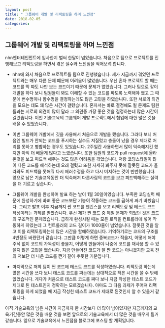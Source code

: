 ```yaml
---
layout: post
title: " 그룹웨어 개발 및 리팩토링을 하며 느낀점"
date: 2018-02-05
categories:
---
```


## 그룹웨어 개발 및 리팩토링을 하며 느낀점

nhn엔터테인먼트에 입사한지 벌써 한달이 넘었습니다. 처음으로 팀으로 프로젝트를 진행해보고 리팩토링을 하면서 겪은 실수와 느낀점을 적어보려 합니다.

* nhn에 와서 처음으로 프로젝트를 팀으로 진행했습니다. 제가 지금까지 겪었던 프로젝트와는 매우 다른 문제 떄문에 어려움이 많았습니다. 우선 혼자 프로젝트 할 때는 코드를 막 짜도 나만 보는 코드이기 때문에 문제가 없었습니다. 그러나 팀으로 같이 개발을 하다 보니 팀원들이 봐도 이해할 수 있는 코드를 짜도록 노력해야 했고 그 때문에 변수명이나 함수명을 결정하는데도 많은 고민을 하였습니다. 또한 서로의 의견을 모으는 데도 꽤 많은 시간이 걸렸습니다. 혼자서는 바로 결정해도 될 문제도 팀원들과는 서로의 의견이 많이 달라 그 의견중 가장 좋은 것을 결정하는데 많은 시간이 걸렸습니다. 이번 기술교육의 그룹웨어 개발 프로젝트에서 협업에 대한 많은 것을 배울 수 있었습니다. 

* 이번 그룹웨어 개발에서 깃을 사용해서 처음으로 개발을 했습니다. 그러다 보니 처음엔 빌드가 안되는 코드를 푸시하는 실수도 저질렀고 충돌이 났을 경우 제대로 처리를 못하고 병합하는 경우도 있었습니다. 2주일간 사용하면서 많이 익숙해지긴 했지만 아직 더 배울게 많다고 느꼈습니다. 또한 팀원의 코드가 pull request에 올라온것을 보고 피드백 해주는 것도 많은 어려움을 겪었습니다. 저랑 코딩스타일이 많이 다른 코드를 해석하는데 오래 걸렸고 또한 자세히 봐주지 못해 잘못된 코드가 올라와도 피드백을 못해줘 다시 에러수정을 하고 다시 머지하는 것이 빈번했습니다. 앞으로 남은 기술교육동안 더 익숙해져 다른사람의 코드를 보고 피드백해주는 실력을 더 기르고 싶습니다.

* 그룹웨어 개발을 완성하여 발표 하는 날이 1월 30일이였습니다. 부족한 코딩실력 때문에 완성하기에 바뻐 좋은 코드보단 기능이 작동하는 코드를 급하게 짜기 바빴습니다. 그리고 발표 이후 지금까지 짠 코드를 젠킨스를 보고 리팩토링 및 테스트 코드 작성이라는 과제를 받았습니다. 우선 제가 짠 코드 중 제일 문제가 되었던 것은 코드의 구조적인 문제였습니다. 급하게 완성시킬 때는 모든 로직을 컨트롤러에 넣어 작동하게 하였는데 그 컨트롤러의 코드 길이가 1000줄이 넘었습니다. 잘못된 것을 알고 이를 리팩토링하는데 많은 시간을 할애하였습니다. 기억하기로는 코드의 구조를 4번정도 바꿨던거 같습니다. 그만큼 어떻게 하면 중복코드가 적을지, 어떻게 해야 주석 없이 코드의 가독성이 좋을지, 어떻게 만들어야 나중에 코드를 재사용 할 수 있을지 많은 고민을 했습니다. 지금 만들어진 코드가 잘 짠 코드는 아니겠지만 교육 전의 저보단 더 나은 코드를 짠거 같아 뿌듯한 기분입니다.

* 마지막으로 저희 팀이 짠 코드에 테스트 코드를 작성하였습니다. 리팩토링 하는데 많은 시간을 쓰다 보니 테스트 코드를 짜는데는 상대적으로 적은 시간을 쓸 수 밖에 없었습니다. 게다가 처음으로 테스트 코드를 짜다 보니 지금 작성한 테스트 코드가 제대로 된 테스트인지 정확히는 모르겠습니다. 아마도 그 다음 과제가 주어져 리팩토링을 하게 되었을 때 지금 작성한 테스트 코드가 제대로 된것인지 알 수 있을거 같습니다. 

아직 기술교육의 남은 시간이 지금까지 한 시간보다 더 많이 남아있지만 지금까지의 교육기간동안 많은 것을 배운 것을 보면 앞으로의 기술교육에서 더 많은 것을 배우게 될거 같습니다. 앞으로 기술교육에서 느낀점을 블로그에 포스팅 할 계획입니다.
